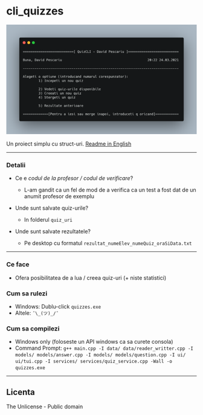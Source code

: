 # cli_quizzes 

![Poza cu meniul principal](main_menu.png)

Un proiect simplu cu struct-uri. [Readme in English](README.md)

---

### Detalii
- Ce e _codul de la profesor / codul de verificare_?
  - L-am gandit ca un fel de mod de a verifica ca un test a fost dat de un anumit
  profesor de exemplu

- Unde sunt salvate quiz-urile?
  - In folderul `quiz_uri`

- Unde sunt salvate rezultatele?
  - Pe desktop cu formatul `rezultat_numeElev_numeQuiz_oraSiData.txt`

---

### Ce face
- Ofera posibilitatea de a lua / creea quiz-uri (+ niste statistici)

### Cum sa rulezi
- Windows: Dublu-click `quizzes.exe`
- Altele: `¯\_(ツ)_/¯`

### Cum sa compilezi
- Windows only (foloseste un API windows ca sa curete consola)
- Command Prompt: `g++ main.cpp -I data/ data/reader_writter.cpp -I models/ models/answer.cpp -I models/ models/question.cpp -I ui/ ui/tui.cpp -I services/ services/quiz_service.cpp -Wall -o quizzes.exe`

---

## Licenta
The Unlicense - Public domain
